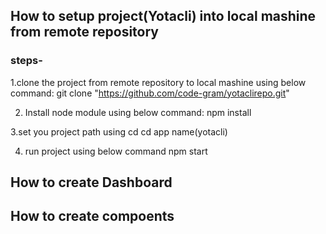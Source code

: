 
## How to setup project(Yotacli) into local mashine from remote repository
### steps-
1.clone the project from remote repository to local mashine using below command:
  git clone "https://github.com/code-gram/yotaclirepo.git"

2. Install node module using below command:
  npm install

3.set you project path using cd
  cd app name(yotacli)

4. run project using below command
npm start

## How to create Dashboard

## How to create compoents


